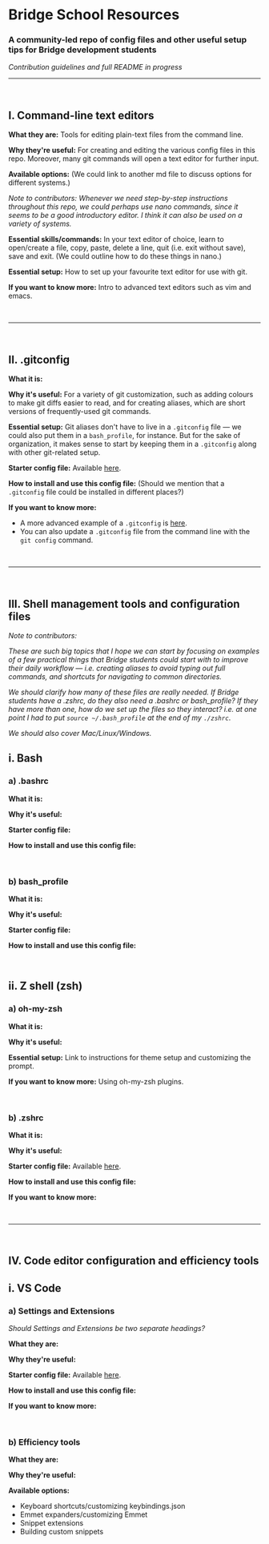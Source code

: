 # Bridge School Resources
### A community-led repo of config files and other useful setup tips for Bridge development students
*Contribution guidelines and full README in progress*
***
&nbsp;
## I. Command-line text editors
**What they are:** Tools for editing plain-text files from the command line.

**Why they're useful:** For creating and editing the various config files in this repo. Moreover, many git commands will open a text editor for further input.

**Available options:** (We could link to another md file to discuss options for different systems.)

*Note to contributors: Whenever we need step-by-step instructions throughout this repo, we could perhaps use nano commands, since it seems to be a good introductory editor. I think it can also be used on a variety of systems.*

**Essential skills/commands:**
In your text editor of choice, learn to open/create a file, copy, paste, delete a line, quit (i.e. exit without save), save and exit. (We could outline how to do these things in nano.)

**Essential setup:**
How to set up your favourite text editor for use with git.

**If you want to know more:**
Intro to advanced text editors such as vim and emacs.

&nbsp;
&nbsp;
***
&nbsp;
&nbsp;
## II. .gitconfig
**What it is:**

**Why it's useful:** For a variety of git customization, such as adding colours to make git diffs easier to read, and for creating aliases, which are short versions of frequently-used git commands.

**Essential setup:** Git aliases don't have to live in a `.gitconfig` file — we could also put them in a `bash_profile`, for instance. But for the sake of organization, it makes sense to start by keeping them in a `.gitconfig` along with other git-related setup.

**Starter config file:** Available [here](https://github.com/bridge-school/resources/blob/master/gitconfig_example_files/starter_gitconfig_example/.gitconfig).

**How to install and use this config file:**
(Should we mention that a `.gitconfig` file could be installed in different places?)

**If you want to know more:**
* A more advanced example of a `.gitconfig` is [here](https://github.com/bridge-school/resources/blob/master/gitconfig_example_files/intermediate_gitconfig_example/.gitconfig).
* You can also update a `.gitconfig` file from the command line with the `git config` command.

&nbsp;
&nbsp;
***
&nbsp;
&nbsp;
## III. Shell management tools and configuration files
*Note to contributors:*

*These are such big topics that I hope we can start by focusing on examples of a few practical things that Bridge students could start with to improve their daily workflow — i.e. creating aliases to avoid typing out full commands, and shortcuts for navigating to common directories.*

*We should clarify how many of these files are really needed. If Bridge students have a .zshrc, do they also need a .bashrc or bash_profile? If they have more than one, how do we set up the files so they interact? i.e. at one point I had to put `source ~/.bash_profile` at the end of my `./zshrc`*.

*We should also cover Mac/Linux/Windows.*

## i. Bash
### a) .bashrc
**What it is:**

**Why it's useful:**

**Starter config file:**

**How to install and use this config file:**

&nbsp;
&nbsp;
### b) bash_profile
**What it is:**

**Why it's useful:**

**Starter config file:**

**How to install and use this config file:**

&nbsp;
&nbsp;
## ii. Z shell (zsh)
### a) oh-my-zsh
**What it is:**

**Why it's useful:**

**Essential setup:**
Link to instructions for theme setup and customizing the prompt.

**If you want to know more:**
Using oh-my-zsh plugins.

&nbsp;
&nbsp;
### b) .zshrc
**What it is:**

**Why it's useful:**

**Starter config file:** Available [here](https://github.com/bridge-school/resources/blob/master/zshrc_example_files/starter_zshrc_example/.zshrc).

**How to install and use this config file:**

**If you want to know more:**

&nbsp;
&nbsp;
***
&nbsp;
&nbsp;
## IV. Code editor configuration and efficiency tools
## i. VS Code
### a) Settings and Extensions
*Should Settings and Extensions be two separate headings?*

**What they are:**

**Why they're useful:**

**Starter config file:** Available [here](https://github.com/bridge-school/resources/blob/master/vscode_example_files/starter_settings_example/settings.json).

**How to install and use this config file:**

**If you want to know more:**

&nbsp;
&nbsp;
### b) Efficiency tools
**What they are:**

**Why they're useful:**

**Available options:**
* Keyboard shortcuts/customizing keybindings.json
* Emmet expanders/customizing Emmet
* Snippet extensions
* Building custom snippets